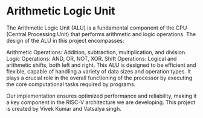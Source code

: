 # Arithmetic Logic Unit

The Arithmetic Logic Unit (ALU) is a fundamental component of the CPU (Central Processing Unit) that performs arithmetic and logic operations. The design of the ALU in this project encompasses:

Arithmetic Operations: Addition, subtraction, multiplication, and division.
Logic Operations: AND, OR, NOT, XOR.
Shift Operations: Logical and arithmetic shifts, both left and right.
This ALU is designed to be efficient and flexible, capable of handling a variety of data sizes and operation types. It plays a crucial role in the overall functioning of the processor by executing the core computational tasks required by programs.

Our implementation ensures optimized performance and reliability, making it a key component in the RISC-V architecture we are developing.
This project is created by Vivek Kumar and Vatsalya singh.

